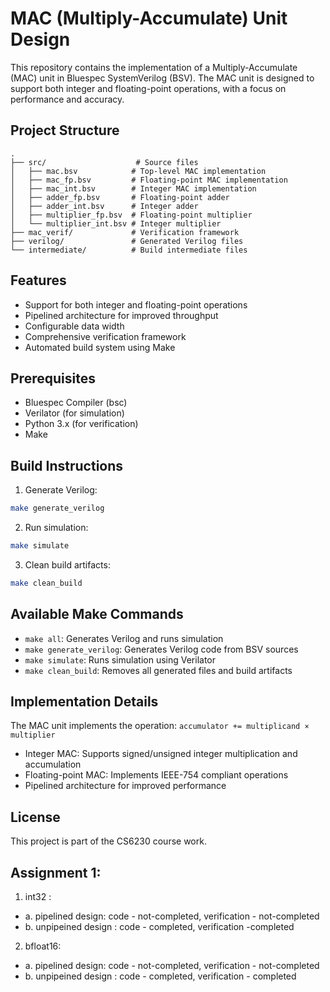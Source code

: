 # MAC (Multiply-Accumulate) Unit Design

This repository contains the implementation of a Multiply-Accumulate (MAC) unit in Bluespec SystemVerilog (BSV). The MAC unit is designed to support both integer and floating-point operations, with a focus on performance and accuracy.

## Project Structure

```
.
├── src/                    # Source files
│   ├── mac.bsv            # Top-level MAC implementation
│   ├── mac_fp.bsv         # Floating-point MAC implementation
│   ├── mac_int.bsv        # Integer MAC implementation
│   ├── adder_fp.bsv       # Floating-point adder
│   ├── adder_int.bsv      # Integer adder
│   ├── multiplier_fp.bsv  # Floating-point multiplier
│   └── multiplier_int.bsv # Integer multiplier
├── mac_verif/             # Verification framework
├── verilog/               # Generated Verilog files
└── intermediate/          # Build intermediate files
```

## Features

- Support for both integer and floating-point operations
- Pipelined architecture for improved throughput
- Configurable data width
- Comprehensive verification framework
- Automated build system using Make

## Prerequisites

- Bluespec Compiler (bsc)
- Verilator (for simulation)
- Python 3.x (for verification)
- Make

## Build Instructions

1. Generate Verilog:
```bash
make generate_verilog
```

2. Run simulation:
```bash
make simulate
```

3. Clean build artifacts:
```bash
make clean_build
```

## Available Make Commands

- `make all`: Generates Verilog and runs simulation
- `make generate_verilog`: Generates Verilog code from BSV sources
- `make simulate`: Runs simulation using Verilator
- `make clean_build`: Removes all generated files and build artifacts

## Implementation Details

The MAC unit implements the operation: `accumulator += multiplicand × multiplier`

- Integer MAC: Supports signed/unsigned integer multiplication and accumulation
- Floating-point MAC: Implements IEEE-754 compliant operations
- Pipelined architecture for improved performance

## License

This project is part of the CS6230 course work.

## Assignment 1:

1. int32 :
- a. pipelined design: code - not-completed, verification - not-completed
- b. unpipeined design : code - completed, verification -completed

2. bfloat16:
- a. pipelined design: code - not-completed, verification - not-completed
- b. unpipeined design : code - completed, verification - completed
